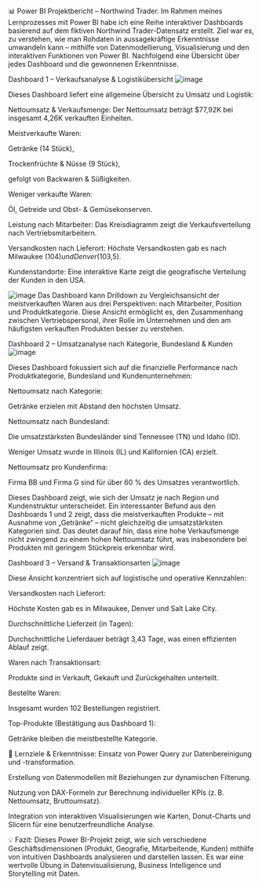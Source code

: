 
📊 Power BI Projektbericht – Northwind Trader.
Im Rahmen meines Lernprozesses mit Power BI habe ich eine Reihe interaktiver Dashboards basierend auf dem fiktiven Northwind Trader-Datensatz erstellt. Ziel war es, zu verstehen, wie man Rohdaten in aussagekräftige Erkenntnisse umwandeln kann – mithilfe von Datenmodellierung, Visualisierung und den interaktiven Funktionen von Power BI. Nachfolgend eine Übersicht über jedes Dashboard und die gewonnenen Erkenntnisse.

Dashboard 1 – Verkaufsanalyse & Logistikübersicht
![image](https://github.com/user-attachments/assets/163a3948-cebb-44ff-945c-b97913568928)

Dieses Dashboard liefert eine allgemeine Übersicht zu Umsatz und Logistik:

Nettoumsatz & Verkaufsmenge: Der Nettoumsatz beträgt $77,92K bei insgesamt 4,26K verkauften Einheiten.

Meistverkaufte Waren:

Getränke (14 Stück),

Trockenfrüchte & Nüsse (9 Stück),

gefolgt von Backwaren & Süßigkeiten.

Weniger verkaufte Waren:

Öl, Getreide und Obst- & Gemüsekonserven.

Leistung nach Mitarbeiter: Das Kreisdiagramm zeigt die Verkaufsverteilung nach Vertriebsmitarbeitern.

Versandkosten nach Lieferort: Höchste Versandkosten gab es nach Milwaukee ($104) und Denver ($103,5).

Kundenstandorte: Eine interaktive Karte zeigt die geografische Verteilung der Kunden in den USA.

![image](https://github.com/user-attachments/assets/01941ab1-4fa9-4cb7-b7da-7815d5082f9c)
Das Dashboard kann Drilldown zu Vergleichsansicht der meistverkauften Waren aus drei Perspektiven: nach Mitarbeiter, Position und Produktkategorie. Diese Ansicht ermöglicht es, den Zusammenhang zwischen Vertriebspersonal, ihrer Rolle im Unternehmen und den am häufigsten verkauften Produkten besser zu verstehen.


Dashboard 2 – Umsatzanalyse nach Kategorie, Bundesland & Kunden
![image](https://github.com/user-attachments/assets/1fc8140c-88ae-4a54-a7f8-ccf6e49b0e59)

Dieses Dashboard fokussiert sich auf die finanzielle Performance nach Produktkategorie, Bundesland und Kundenunternehmen:

Nettoumsatz nach Kategorie:

Getränke erzielen mit Abstand den höchsten Umsatz.

Nettoumsatz nach Bundesland:

Die umsatzstärksten Bundesländer sind Tennessee (TN) und Idaho (ID).

Weniger Umsatz wurde in Illinois (IL) und Kalifornien (CA) erzielt.

Nettoumsatz pro Kundenfirma:

Firma BB und Firma G sind für über 60 % des Umsatzes verantwortlich.

Dieses Dashboard zeigt, wie sich der Umsatz je nach Region und Kundenstruktur unterscheidet.
Ein interessanter Befund aus den Dashboards 1 und 2 zeigt, dass die meistverkauften Produkte – mit Ausnahme von „Getränke“ – nicht gleichzeitig die umsatzstärksten Kategorien sind. Das deutet darauf hin, dass eine hohe Verkaufsmenge nicht zwingend zu einem hohen Nettoumsatz führt, was insbesondere bei Produkten mit geringem Stückpreis erkennbar wird.

Dashboard 3 – Versand & Transaktionsarten
![image](https://github.com/user-attachments/assets/bc850989-240a-4463-857d-cd2c92b21ba3)

Diese Ansicht konzentriert sich auf logistische und operative Kennzahlen:

Versandkosten nach Lieferort:

Höchste Kosten gab es in Milwaukee, Denver und Salt Lake City.

Durchschnittliche Lieferzeit (in Tagen):

Durchschnittliche Lieferdauer beträgt 3,43 Tage, was einen effizienten Ablauf zeigt.

Waren nach Transaktionsart:

Produkte sind in Verkauft, Gekauft und Zurückgehalten unterteilt.

Bestellte Waren:

Insgesamt wurden 102 Bestellungen registriert.

Top-Produkte (Bestätigung aus Dashboard 1):

Getränke bleiben die meistbestellte Kategorie.

🎯 Lernziele & Erkenntnisse:
Einsatz von Power Query zur Datenbereinigung und -transformation.

Erstellung von Datenmodellen mit Beziehungen zur dynamischen Filterung.

Nutzung von DAX-Formeln zur Berechnung individueller KPIs (z. B. Nettoumsatz, Bruttoumsatz).

Integration von interaktiven Visualisierungen wie Karten, Donut-Charts und Slicern für eine benutzerfreundliche Analyse.

💡 Fazit:
Dieses Power BI-Projekt zeigt, wie sich verschiedene Geschäftsdimensionen (Produkt, Geografie, Mitarbeitende, Kunden) mithilfe von intuitiven Dashboards analysieren und darstellen lassen. Es war eine wertvolle Übung in Datenvisualisierung, Business Intelligence und Storytelling mit Daten.
